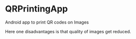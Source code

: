 # QRPrintingApp
Android app to print QR codes on Images

Here one disadvantages is that quality of images get reduced.
